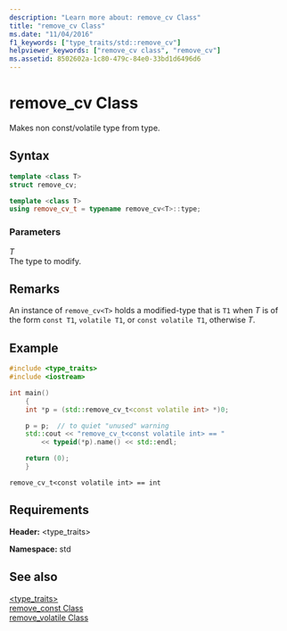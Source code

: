 ```yaml
---
description: "Learn more about: remove_cv Class"
title: "remove_cv Class"
ms.date: "11/04/2016"
f1_keywords: ["type_traits/std::remove_cv"]
helpviewer_keywords: ["remove_cv class", "remove_cv"]
ms.assetid: 8502602a-1c80-479c-84e0-33bd1d6496d6
---
```

# remove_cv Class

Makes non const/volatile type from type.

## Syntax

```cpp
template <class T>
struct remove_cv;

template <class T>
using remove_cv_t = typename remove_cv<T>::type;
```

### Parameters

*T*\
The type to modify.

## Remarks

An instance of `remove_cv<T>` holds a modified-type that is `T1` when *T* is of the form `const T1`, `volatile T1`, or `const volatile T1`, otherwise *T*.

## Example

```cpp
#include <type_traits>
#include <iostream>

int main()
    {
    int *p = (std::remove_cv_t<const volatile int> *)0;

    p = p;  // to quiet "unused" warning
    std::cout << "remove_cv_t<const volatile int> == "
        << typeid(*p).name() << std::endl;

    return (0);
    }
```

```Output
remove_cv_t<const volatile int> == int
```

## Requirements

**Header:** \<type_traits>

**Namespace:** std

## See also

[<type_traits>](../standard-library/type-traits.md)\
[remove_const Class](../standard-library/remove-const-class.md)\
[remove_volatile Class](../standard-library/remove-volatile-class.md)
